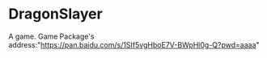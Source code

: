 # DragonSlayer
A game.
Game Package's address:"https://pan.baidu.com/s/1SIf5vgHboE7V-BWpHl0g-Q?pwd=aaaa"
